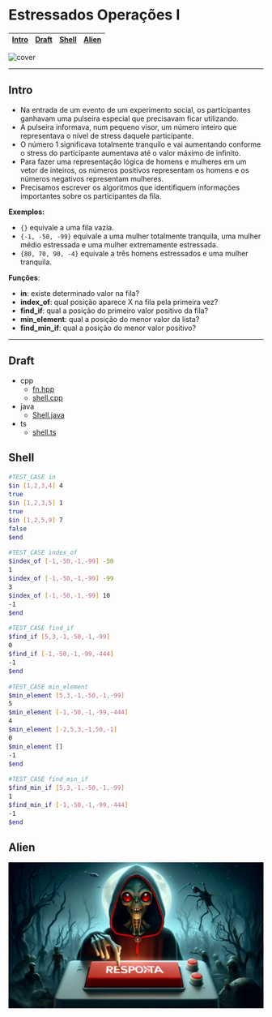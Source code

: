 # Estressados Operações I

<!-- toch -->
[Intro](#intro) | [Draft](#draft) | [Shell](#shell) | [Alien](#alien)
-- | -- | -- | --
<!-- toch -->

![cover](https://gist.github.com/assets/4747652/c22c464a-b797-4bd7-b963-4e4f1ee7f96b)

***

## Intro

- Na entrada de um evento de um experimento social, os participantes ganhavam uma pulseira especial que precisavam ficar utilizando.
- A pulseira informava, num pequeno visor, um número inteiro que representava o nível de stress daquele participante.
- O número 1 significava totalmente tranquilo e vai aumentando conforme o stress do participante aumentava até o valor máximo de infinito.
- Para fazer uma representação lógica de homens e mulheres em um vetor de inteiros, os números positivos representam os homens e os números negativos representam mulheres.
- Precisamos escrever os algoritmos que identifiquem informações importantes sobre os participantes da fila.

**Exemplos:**

- `{}` equivale a uma fila vazia.
- `{-1, -50, -99}` equivale a uma mulher totalmente tranquila, uma mulher médio estressada e uma mulher extremamente estressada.
- `{80, 70, 90, -4}` equivale a três homens estressados e uma mulher tranquila.

**Funções**:

- **in**: existe determinado valor na fila?
- **index_of**: qual posição aparece X na fila pela primeira vez?
- **find_if**: qual a posição do primeiro valor positivo da fila?
- **min_element**: qual a posição do menor valor da lista?
- **find_min_if**: qual a posição do menor valor positivo?

***

## Draft

<!-- links .cache/draft -->
- cpp
  - [fn.hpp](.cache/draft/cpp/fn.hpp)
  - [shell.cpp](.cache/draft/cpp/shell.cpp)
- java
  - [Shell.java](.cache/draft/java/Shell.java)
- ts
  - [shell.ts](.cache/draft/ts/shell.ts)
<!-- links -->

## Shell

```sh
#TEST_CASE in
$in [1,2,3,4] 4
true
$in [1,2,3,5] 1
true
$in [1,2,5,9] 7
false
$end
```

```sh
#TEST_CASE index_of
$index_of [-1,-50,-1,-99] -50
1
$index_of [-1,-50,-1,-99] -99
3
$index_of [-1,-50,-1,-99] 10
-1
$end
```

```sh
#TEST_CASE find_if
$find_if [5,3,-1,-50,-1,-99]
0
$find_if [-1,-50,-1,-99,-444]
-1
$end
```

```sh
#TEST_CASE min_element
$min_element [5,3,-1,-50,-1,-99]
5
$min_element [-1,-50,-1,-99,-444]
4
$min_element [-2,5,3,-1,50,-1]
0
$min_element []
-1
$end
```

```sh
#TEST_CASE find_min_if
$find_min_if [5,3,-1,-50,-1,-99]
1
$find_min_if [-1,-50,-1,-99,-444]
-1
$end
```

## Alien

[![_](../../wiki/images/alien3.jpg)](https://www.youtube.com/watch?v=2b3WvsJHa0Y)
